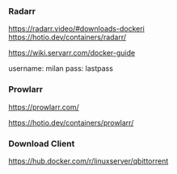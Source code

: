 ### Radarr

https://radarr.video/#downloads-dockeri
https://hotio.dev/containers/radarr/

https://wiki.servarr.com/docker-guide


username: milan
pass: lastpass

### Prowlarr

https://prowlarr.com/

https://hotio.dev/containers/prowlarr/


### Download Client

https://hub.docker.com/r/linuxserver/qbittorrent

